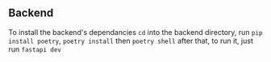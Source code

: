


## Backend

To install the backend's dependancies `cd` into the backend directory, run `pip install poetry`, `poetry install` then `poetry shell` 
after that, to run it, just run `fastapi dev`
